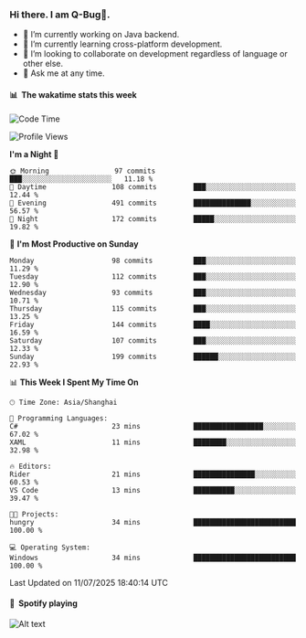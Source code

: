 ### Hi there. I am Q-Bug🐞.

- 🔭 I’m currently working on Java backend.
- 🌱 I’m currently learning cross-platform development.
- 👯 I’m looking to collaborate on development regardless of language or other else.
- 💬 Ask me at any time.

#### 📊 &nbsp;**The wakatime stats this week**  
<!--START_SECTION:waka-->
![Code Time](http://img.shields.io/badge/Code%20Time-331%20hrs%2012%20mins-blue)

![Profile Views](http://img.shields.io/badge/Profile%20Views-1-blue)

**I'm a Night 🦉** 

```text
🌞 Morning                97 commits          ███░░░░░░░░░░░░░░░░░░░░░░   11.18 % 
🌆 Daytime                108 commits         ███░░░░░░░░░░░░░░░░░░░░░░   12.44 % 
🌃 Evening                491 commits         ██████████████░░░░░░░░░░░   56.57 % 
🌙 Night                  172 commits         █████░░░░░░░░░░░░░░░░░░░░   19.82 % 
```
📅 **I'm Most Productive on Sunday** 

```text
Monday                   98 commits          ███░░░░░░░░░░░░░░░░░░░░░░   11.29 % 
Tuesday                  112 commits         ███░░░░░░░░░░░░░░░░░░░░░░   12.90 % 
Wednesday                93 commits          ███░░░░░░░░░░░░░░░░░░░░░░   10.71 % 
Thursday                 115 commits         ███░░░░░░░░░░░░░░░░░░░░░░   13.25 % 
Friday                   144 commits         ████░░░░░░░░░░░░░░░░░░░░░   16.59 % 
Saturday                 107 commits         ███░░░░░░░░░░░░░░░░░░░░░░   12.33 % 
Sunday                   199 commits         ██████░░░░░░░░░░░░░░░░░░░   22.93 % 
```


📊 **This Week I Spent My Time On** 

```text
🕑︎ Time Zone: Asia/Shanghai

💬 Programming Languages: 
C#                       23 mins             █████████████████░░░░░░░░   67.02 % 
XAML                     11 mins             ████████░░░░░░░░░░░░░░░░░   32.98 % 

🔥 Editors: 
Rider                    21 mins             ███████████████░░░░░░░░░░   60.53 % 
VS Code                  13 mins             ██████████░░░░░░░░░░░░░░░   39.47 % 

🐱‍💻 Projects: 
hungry                   34 mins             █████████████████████████   100.00 % 

💻 Operating System: 
Windows                  34 mins             █████████████████████████   100.00 % 
```


 Last Updated on 11/07/2025 18:40:14 UTC
<!--END_SECTION:waka-->

#### 🎵 &nbsp;**Spotify playing**  
![Alt text](https://spotify-recently-played-readme.vercel.app/api?user=e5y1o4x7kdt9kf2blu4wvmb4s&unique={true|1|on|yes})

